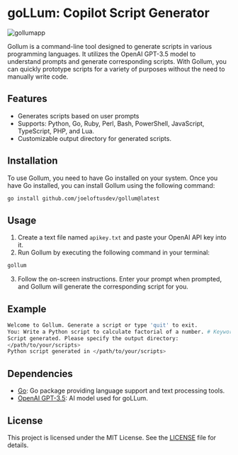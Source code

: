 # goLLum: Copilot Script Generator 
![gollumapp](https://github.com/joeloftusdev/gollum/assets/152509645/a62b2856-c60d-45f9-95c1-69748d66df15)

Gollum is a command-line tool designed to generate scripts in various programming languages. It utilizes the OpenAI GPT-3.5 model to understand prompts and generate corresponding scripts. With Gollum, you can quickly prototype scripts for a variety of purposes without the need to manually write code.

## Features

- Generates scripts based on user prompts
- Supports: Python, Go, Ruby, Perl, Bash, PowerShell, JavaScript, TypeScript, PHP, and Lua.
- Customizable output directory for generated scripts.

## Installation

To use Gollum, you need to have Go installed on your system. Once you have Go installed, you can install Gollum using the following command:

```bash
go install github.com/joeloftusdev/gollum@latest
```


## Usage

1. Create a text file named `apikey.txt` and paste your OpenAI API key into it.
2. Run Gollum by executing the following command in your terminal:

```bash
gollum
```

3. Follow the on-screen instructions. Enter your prompt when prompted, and Gollum will generate the corresponding script for you.

## Example

```bash
Welcome to Gollum. Generate a script or type 'quit' to exit.
You: Write a Python script to calculate factorial of a number. # Keyword Python will generate a .py file
Script generated. Please specify the output directory:
</path/to/your/scripts>
Python script generated in </path/to/your/scripts>
```

## Dependencies

- [Go](golang.org): Go package providing language support and text processing tools.
- [OpenAI GPT-3.5](https://openai.com): AI model used for goLLum.

## License

This project is licensed under the MIT License. See the [LICENSE](LICENSE) file for details.

